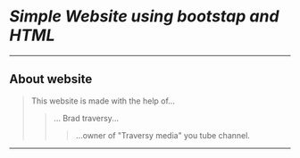 # *Simple Website using bootstap and HTML*
---
## About website
> This website is made with the help of...
>> ... Brad traversy...
> > > ...owner of "Traversy media" you tube channel. 
---

